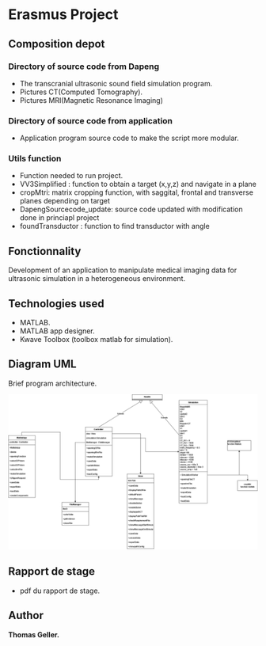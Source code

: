 # Erasmus Project 
## Composition depot
### Directory of source code from Dapeng
- The transcranial ultrasonic sound field simulation program.
- Pictures CT(Computed Tomography).
- Pictures MRI(Magnetic Resonance Imaging)
### Directory of source code from application 
- Application program source code to make the script more modular.
### Utils function
- Function needed to run project.
- VV3Simplified : function to obtain a target (x,y,z) and navigate in a plane
- cropMtri: matrix cropping function, with saggital, frontal and transverse planes depending on target
- DapengSourcecode_update: source code updated with modification done in princiapl project
- foundTransductor : function to find transductor with angle

## Fonctionnality
Development of an application to manipulate medical imaging data for ultrasonic simulation in a heterogeneous environment.
## Technologies used
- MATLAB.
- MATLAB app designer.
- Kwave Toolbox (toolbox matlab for simulation).
## Diagram UML
Brief program architecture.

![Alt text](project/UmlApp.png "Diagram App")
## Rapport de stage
- pdf du rapport de stage.
## Author
**Thomas Geller.**